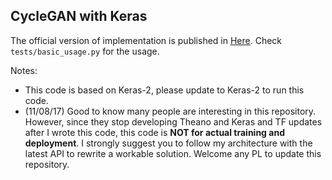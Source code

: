 CycleGAN with Keras
---

The official version of implementation is published in [Here](https://github.com/junyanz/CycleGAN).
Check `tests/basic_usage.py` for the usage.

Notes:
- This code is based on Keras-2, please update to Keras-2 to run this code.
- (11/08/17) Good to know many people are interesting in this repository. However, since they stop developing Theano and Keras and TF updates after I wrote this code, this code is **NOT for actual training and deployment**. I strongly suggest you to follow my architecture with the latest API to rewrite a workable solution. Welcome any PL to update this repository.
